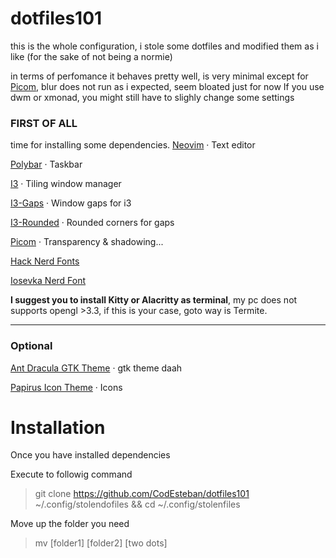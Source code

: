 # dotfiles101
this is the whole configuration, i stole some dotfiles and modified them as i like (for the sake of not being a normie)

in terms of perfomance it behaves pretty well, is very minimal except for [Picom](https://wiki.archlinux.org/title/Picom), blur does not run as i expected, seem bloated just for now 
If you use dwm or xmonad, you might still have to slighly change some settings

### FIRST OF ALL
time for installing some dependencies.
[Neovim](https://wiki.archlinux.org/title/Neovim/)  · Text editor

[Polybar](https://wiki.archlinux.org/title/Polybar) · Taskbar

[I3](https://wiki.archlinux.org/title/I3) · Tiling window manager

[I3-Gaps](https://github.com/Airblader/i3) · Window gaps for i3

[I3-Rounded](https://aur.archlinux.org/packages/i3-gaps-rounded-git/) · Rounded corners for gaps

[Picom](https://wiki.archlinux.org/title/Picom) · Transparency & shadowing...

[Hack Nerd Fonts](https://aur.archlinux.org/packages/ttf-nerd-fonts-hack-complete-git/)

[Iosevka Nerd Font](https://aur.archlinux.org/packages/nerd-fonts-iosevka/)

**I suggest you to install Kitty or Alacritty as terminal**,
 my pc does not supports opengl >3.3, if this is your case, goto way is Termite.
 
----
### Optional
[Ant Dracula GTK Theme](https://aur.archlinux.org/packages/ant-dracula-gtk-theme/) · gtk theme daah

[Papirus Icon Theme](https://github.com/PapirusDevelopmentTeam/papirus-icon-theme) · Icons


# Installation
Once you have installed dependencies

Execute to followig command
> git clone https://github.com/CodEsteban/dotfiles101 ~/.config/stolendofiles && cd ~/.config/stolenfiles 

Move up the folder you need
>mv [folder1] [folder2] [two dots]

